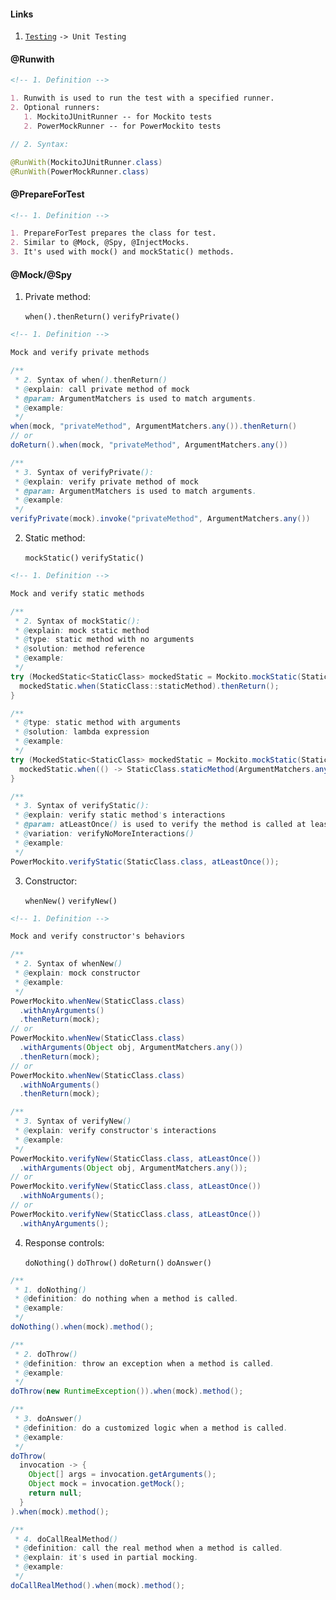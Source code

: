 #### Links

1. [`Testing`](https://techblog.streamlit.app/Testing) `-> Unit Testing`

#### @Runwith

```markdown
<!-- 1. Definition -->

1. Runwith is used to run the test with a specified runner.
2. Optional runners:
   1. MockitoJUnitRunner -- for Mockito tests
   2. PowerMockRunner -- for PowerMockito tests
```

```java
// 2. Syntax:

@RunWith(MockitoJUnitRunner.class)
@RunWith(PowerMockRunner.class)
```

#### @PrepareForTest

```markdown
<!-- 1. Definition -->

1. PrepareForTest prepares the class for test.
2. Similar to @Mock, @Spy, @InjectMocks.
3. It's used with mock() and mockStatic() methods.
```

#### @Mock/@Spy

1. Private method:

   `when().thenReturn()`
   `verifyPrivate()`

```markdown
<!-- 1. Definition -->

Mock and verify private methods
```

```java
/**
 * 2. Syntax of when().thenReturn()
 * @explain: call private method of mock
 * @param: ArgumentMatchers is used to match arguments.
 * @example:
 */
when(mock, "privateMethod", ArgumentMatchers.any()).thenReturn()
// or
doReturn().when(mock, "privateMethod", ArgumentMatchers.any())
```

```java
/**
 * 3. Syntax of verifyPrivate():
 * @explain: verify private method of mock
 * @param: ArgumentMatchers is used to match arguments.
 * @example:
 */
verifyPrivate(mock).invoke("privateMethod", ArgumentMatchers.any())
```

2. Static method:

   `mockStatic()`
   `verifyStatic()`

```markdown
<!-- 1. Definition -->

Mock and verify static methods
```

```java
/**
 * 2. Syntax of mockStatic():
 * @explain: mock static method
 * @type: static method with no arguments
 * @solution: method reference
 * @example:
 */
try (MockedStatic<StaticClass> mockedStatic = Mockito.mockStatic(StaticClass.class)) {
  mockedStatic.when(StaticClass::staticMethod).thenReturn();
}

/**
 * @type: static method with arguments
 * @solution: lambda expression
 * @example:
 */
try (MockedStatic<StaticClass> mockedStatic = Mockito.mockStatic(StaticClass.class)) {
  mockedStatic.when(() -> StaticClass.staticMethod(ArgumentMatchers.any(), Object obj)).thenReturn();
}
```

```java
/**
 * 3. Syntax of verifyStatic():
 * @explain: verify static method's interactions
 * @param: atLeastOnce() is used to verify the method is called at least once. (interaction)
 * @variation: verifyNoMoreInteractions()
 * @example:
 */
PowerMockito.verifyStatic(StaticClass.class, atLeastOnce());
```

3. Constructor:

   `whenNew()`
   `verifyNew()`

```markdown
<!-- 1. Definition -->

Mock and verify constructor's behaviors
```

```java
/**
 * 2. Syntax of whenNew()
 * @explain: mock constructor
 * @example:
 */
PowerMockito.whenNew(StaticClass.class)
  .withAnyArguments()
  .thenReturn(mock);
// or
PowerMockito.whenNew(StaticClass.class)
  .withArguments(Object obj, ArgumentMatchers.any())
  .thenReturn(mock);
// or
PowerMockito.whenNew(StaticClass.class)
  .withNoArguments()
  .thenReturn(mock);
```

```java
/**
 * 3. Syntax of verifyNew()
 * @explain: verify constructor's interactions
 * @example:
 */
PowerMockito.verifyNew(StaticClass.class, atLeastOnce())
  .withArguments(Object obj, ArgumentMatchers.any());
// or
PowerMockito.verifyNew(StaticClass.class, atLeastOnce())
  .withNoArguments();
// or
PowerMockito.verifyNew(StaticClass.class, atLeastOnce())
  .withAnyArguments();
```

4. Response controls:

   `doNothing()`
   `doThrow()`
   `doReturn()`
   `doAnswer()`

```java
/**
 * 1. doNothing()
 * @definition: do nothing when a method is called.
 * @example:
 */
doNothing().when(mock).method();
```

```java
/**
 * 2. doThrow()
 * @definition: throw an exception when a method is called.
 * @example:
 */
doThrow(new RuntimeException()).when(mock).method();
```

```java
/**
 * 3. doAnswer()
 * @definition: do a customized logic when a method is called.
 * @example:
 */
doThrow(
  invocation -> {
    Object[] args = invocation.getArguments();
    Object mock = invocation.getMock();
    return null;
  }
).when(mock).method();
```

```java
/**
 * 4. doCallRealMethod()
 * @definition: call the real method when a method is called.
 * @explain: it's used in partial mocking.
 * @example:
 */
doCallRealMethod().when(mock).method();
```
